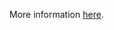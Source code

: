 More information [here](https://docs.prismacloud.io/en/enterprise-edition/policy-reference/aws-policies/aws-general-policies/ensure-aws-ecs-cluster-enables-logging-of-ecs-exec).

